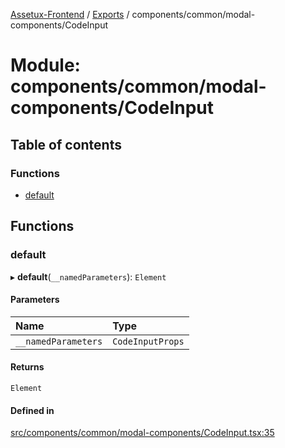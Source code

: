 [Assetux-Frontend](../README.md) / [Exports](../modules.md) / components/common/modal-components/CodeInput

# Module: components/common/modal-components/CodeInput

## Table of contents

### Functions

- [default](components_common_modal_components_CodeInput.md#default)

## Functions

### default

▸ **default**(`__namedParameters`): `Element`

#### Parameters

| Name | Type |
| :------ | :------ |
| `__namedParameters` | `CodeInputProps` |

#### Returns

`Element`

#### Defined in

[src/components/common/modal-components/CodeInput.tsx:35](https://github.com/ASSETUX/frontend/blob/9a68660/src/components/common/modal-components/CodeInput.tsx#L35)
